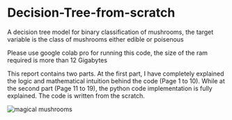 # Decision-Tree-from-scratch
A decision tree model for binary classification of mushrooms, the target variable is the class of mushrooms either edible or poisenous

Please use google colab pro for running this code, the size of the ram required is more than 12 Gigabytes

This report contains two parts. At the first part, I have completely explained the logic and mathematical intuition behind the code (Page 1 to 10). While at the second part (Page 11 to 19), the python code implementation is fully explained. The code is written from the scratch.


![magical mushrooms](https://github.com/user-attachments/assets/5976bae2-a1ec-43ec-bd86-0f7b0b2ab4cb)
